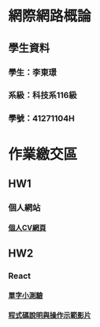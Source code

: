# 網際網路概論
## 學生資料
### 學生：李東璟         
### 系級：科技系116級
### 學號：41271104H

# 作業繳交區

## HW1
### 個人網站
#### [個人CV網頁](https://jeremy6789.github.io/HW1/)

## HW2
### React
#### [單字小測驗](https://jeremy6789.github.io/HW2/)
#### [程式碼說明與操作示範影片](https://youtu.be/eLtUBeov2H0)
